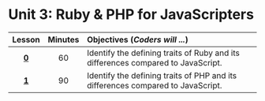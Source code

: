 # Unit 3: Ruby & PHP for JavaScripters
|Lesson|Minutes|Objectives (*Coders will ...*)|
|:-------:|:-------:|:-------|
|[**0**](lesson0.md)| 60 | Identify the defining traits of Ruby and its differences compared to JavaScript. |
|[**1**](lesson1.md)| 90 | Identify the defining traits of PHP and its differences compared to JavaScript. |
